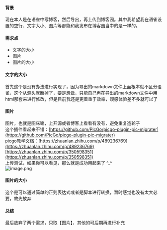 #### 背景
现在本人是在语雀中写博客，然后导出，再上传到博客园。其中我希望我在语雀设置的空行、文字大小、图片等都能和我发布在博客园当中的是一样的。
<br />
#### 需求点

- 文字的大小
- 图片
- 图片的大小


#### 文字的大小
首先这个是没有办法进行实现了，因为导出的markdown文件上面根本就不区分语雀，这个从源头就断掉了，要是想做，只能自己再在导出的markdown文件中用html那套来进行修改，但是目前我还是更着重于效率，观感体验差不多就可以了


#### 图片
图片，也就是图床嘛，上开源或者博客上看看有没有，避免重复造轮子<br />这个插件看起来不错：[https://github.com/PicGo/picgo-plugin-pic-migrater](https://github.com/PicGo/picgo-plugin-pic-migrater)<br />picgo教学文档：[https://zhuanlan.zhihu.com/p/489236769](https://zhuanlan.zhihu.com/p/489236769)<br />  [https://zhuanlan.zhihu.com/p/350598351](https://zhuanlan.zhihu.com/p/350598351)<br />上传测试，如果你可以看见，那么就是成功用起来了 ^_^<br />![image.png](https://cdn.jsdelivr.net/gh/Canwaiting/picfornote/202303161415074.png)

#### 图片的大小
这个是可以通过简单的正则表达式或者是脚本进行转换，暂时感觉也没有太大必要，故先放弃


#### 总结
最后放弃了两个需求，只取【图片】，其他的可后期再进行补充

